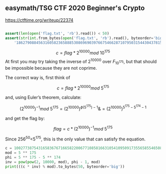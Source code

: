 

## easymath/TSG CTF 2020 Beginner's Crypto
https://ctftime.org/writeup/22374

```python

assert(len(open('flag.txt', 'rb').read()) < 50)
assert(str(int.from_bytes(open('flag.txt', 'rb').read(), byteorder='big') << 10000).endswith(
    '1862790884563160582365888530869690397667546628710795031544304378154769559410473276482265448754388655981091313419549689169381115573539422545933044902527020209259938095466283008'))
```

$$
c = flag * 2^{10000} mod \ 10^{175}
$$
At first you may try taking the inverse of $2^{10000}$ over $F_{10^{175}}$, but that should be impossible because they are not coprime.

The correct way is, first think of

$$
c = flag * 2^{10000} mod \ 5^{175}
$$

and, using Euler’s theorem, calculate:

$$
(2^{10000})^{-1} mod \ 5^{175}=(2^{10000})^{\phi(5^{175})-1}\&=(2^{10000})^{5^{175}-5^{174}-1}
$$

and get the flag by:

$$
flag=c*(2^{10000})^{-1}mod \ 5^{175}
$$

Since $256^{50}$<$5^{175}$, this is the only value that can satisfy the equation.

```python
c = 1002773875431658367671665822006771085816631054109509173556585546508965236428620487083647585179992085437922318783218149808537210712780660412301729655917441546549321914516504576
mod = 5 ** 175
phi = 5 ** 175 - 5 ** 174
inv = pow(pow(2, 10000, mod), phi - 1, mod)
print(((c * inv) % mod).to_bytes(50, byteorder='big'))
```